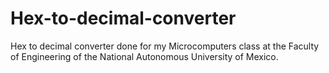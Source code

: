 # Hex-to-decimal-converter
Hex to decimal converter done for my Microcomputers class at the Faculty of Engineering of the National Autonomous University of Mexico.
